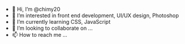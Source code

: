 - 👋 Hi, I’m @chimy20
- 👀 I’m interested in front end development, UI/UX design, Photoshop
- 🌱 I’m currently learning CSS, JavaScript
- 💞️ I’m looking to collaborate on ...
- 📫 How to reach me ...

<!---
chimy20/chimy20 is a ✨ special ✨ repository because its `README.md` (this file) appears on your GitHub profile.
You can click the Preview link to take a look at your changes.
--->
